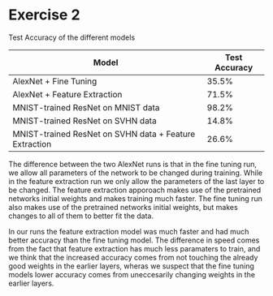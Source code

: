 # Exercise 2

Test Accuracy of the different models


| Model      | Test Accuracy |
| ----------- | ----------- |
| AlexNet + Fine Tuning                                   |  35.5%     |
| AlexNet + Feature Extraction                            |  71.5%     |
| MNIST-trained ResNet on MNIST data                      |  98.2%     |
| MNIST-trained ResNet on SVHN data                       |  14.8%     |
| MNIST-trained ResNet on SVHN data + Feature Extraction  |  26.6%     |


The difference between the two AlexNet runs is that in the fine tuning run, we allow all parameters of the network to be changed during training. While in the feature extraction run we only allow the parameters of the last layer to be changed. The feature extraction apporoach makes use of the pretrained networks initial weights and makes training much faster. The fine tuning run also makes use of the pretrained networks initial weights, but makes changes to all of them to better fit the data.

In our runs the feature extraction model was much faster and had much better accuracy than the fine tuning model. The difference in speed comes from the fact that feature extraction has much less paramaters to train, and we think that the increased accuracy comes from not touching the already good weights in the earlier layers, wheras we suspect that the fine tuning models lower accuracy comes from uneccesarily changing weights in the earlier layers.

